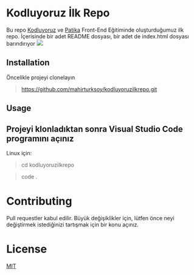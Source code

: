 # Kodluyoruz İlk Repo 
Bu repo [Kodluyoruz](https://www.kodluyoruz.org/) ve [Patika](https://www.patika.dev/tr) Front-End Eğitiminde oluşturduğumuz ilk repo. İçerisinde bir adet README dosyası, bir adet de index.html dosyası barındırıyor
![](https://www.hizliresim.com/9qmv124)
## Installation
Öncelikle projeyi clonelayın 
>https://github.com/mahirturksoy/kodluyoruzilkrepo.git
## Usage
Projeyi klonladıktan sonra Visual Studio Code   programını açınız
---
Linux için:
>cd kodluyoruzilkrepo

>code .
# Contributing 
Pull requestler kabul edilir. Büyük değişiklikler için, lütfen önce neyi değiştirmek istediğinizi tartışmak için bir konu açınız.

# License
[MIT](https://choosealicense.com/licenses/mit/)


